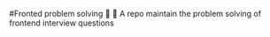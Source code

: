 #Fronted problem solving :tada: :rocket:
A repo maintain the problem solving of frontend interview questions
